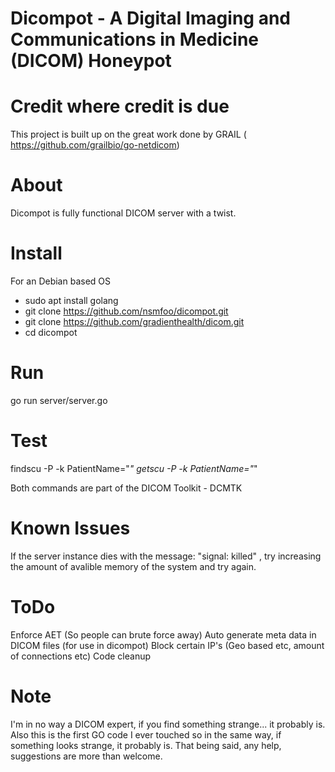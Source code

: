 # Dicompot - A Digital Imaging and Communications in Medicine (DICOM) Honeypot

# Credit where credit is due

This project is built up on the great work done by GRAIL ( https://github.com/grailbio/go-netdicom)

# About

Dicompot is fully functional DICOM server with a twist. 

# Install

For an Debian based OS

- sudo apt install golang
- git clone https://github.com/nsmfoo/dicompot.git
- git clone https://github.com/gradienthealth/dicom.git
- cd dicompot 
 

# Run

go run server/server.go 

# Test

findscu -P -k PatientName="*" <IP> <PORT>
getscu  -P -k PatientName="*" <IP> <PORT>

Both commands are part of the DICOM Toolkit - DCMTK

# Known Issues

If the server instance dies with the message: "signal: killed" , try increasing the amount of avalible memory of the system and try again.

# ToDo

Enforce AET (So people can brute force away)
Auto generate meta data in DICOM files (for use in dicompot)
Block certain IP's (Geo based etc, amount of connections etc)
Code cleanup


# Note

I'm in no way a DICOM expert, if you find something strange... it probably is. Also this is the first GO code I ever touched so in the same way, if something looks strange, it probably is. That being said, any help, suggestions are more than welcome. 